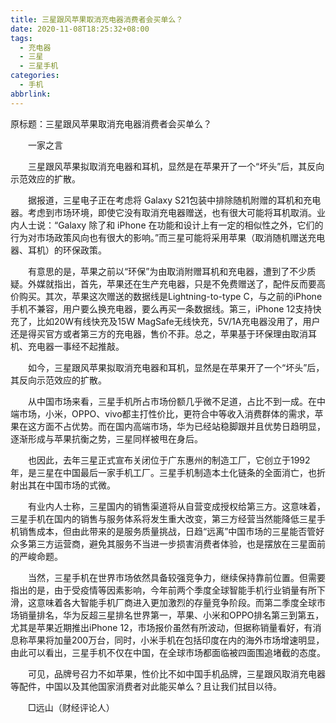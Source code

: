 ```yaml
---
title: 三星跟风苹果取消充电器消费者会买单么？
date: 2020-11-08T18:25:32+08:00
tags:
  - 充电器
  - 三星
  - 三星手机
categories:
  - 手机
abbrlink:
---
```


原标题：三星跟风苹果取消充电器消费者会买单么？

　　一家之言

　　三星跟风苹果拟取消充电器和耳机，显然是在苹果开了一个“坏头”后，其反向示范效应的扩散。

　　据报道，三星电子正在考虑将 Galaxy S21包装中排除随机附赠的耳机和充电器。考虑到市场环境，即使它没有取消充电器赠送，也有很大可能将耳机取消。业内人士说：“Galaxy 除了和 iPhone 在功能和设计上有一定的相似性之外，它们的行为对市场政策风向也有很大的影响。”而三星可能将采用苹果（取消随机赠送充电器、耳机）的环保政策。

　　有意思的是，苹果之前以“环保”为由取消附赠耳机和充电器，遭到了不少质疑。外媒就指出，首先，苹果还在生产充电器，只是不免费赠送了，配件反而要高价购买。其次，苹果这次赠送的数据线是Lightning-to-type C，与之前的iPhone手机不兼容，用户要么换充电器，要么再买一条数据线。第三，iPhone 12支持快充了，比如20W有线快充及15W MagSafe无线快充，5V/1A充电器没用了，用户还是得买官方或者第三方的充电器，售价不菲。总之，苹果基于环保理由取消耳机、充电器一事经不起推敲。

　　如今，三星跟风苹果拟取消充电器和耳机，显然是在苹果开了一个“坏头”后，其反向示范效应的扩散。

　　从中国市场来看，三星手机所占市场份额几乎微不足道，占比不到一成。在中端市场，小米，OPPO、vivo都主打性价比，更符合中等收入消费群体的需求，苹果在这方面不占优势。而在国内高端市场，华为已经站稳脚跟并且优势日趋明显，逐渐形成与苹果抗衡之势，三星同样被甩在身后。

　　也因此，去年三星正式宣布关闭位于广东惠州的制造工厂，它创立于1992年，是三星在中国最后一家手机工厂。三星手机制造本土化链条的全面消亡，也折射出其在中国市场的式微。

　　有业内人士称，三星国内的销售渠道将从自营变成授权给第三方。这意味着，三星手机在国内的销售与服务体系将发生重大改变，第三方经营当然能降低三星手机销售成本，但由此带来的是服务质量挑战，日趋“远离”中国市场的三星能否管好众多第三方运营商，避免其服务不当进一步损害消费者体验，也是摆放在三星面前的严峻命题。

　　当然，三星手机在世界市场依然具备较强竞争力，继续保持靠前位置。但需要指出的是，由于受疫情等因素影响，今年前两个季度全球智能手机行业销量有所下滑，这意味着各大智能手机厂商进入更加激烈的存量竞争阶段。而第二季度全球市场销量排名，华为反超三星排名世界第一，苹果、小米和OPPO排名第三到第五，尤其是苹果近期推出iPhone 12，市场报价虽然有所波动，但据称销量看好，有消息称苹果将加量200万台，同时，小米手机在包括印度在内的海外市场增速明显，由此可以看出，三星手机不仅在中国，在全球市场都面临被四面围追堵截的态度。

　　可见，品牌号召力不如苹果，性价比不如中国手机品牌，三星跟风取消充电器等配件，中国以及其他国家消费者对此能买单么？且让我们拭目以待。

　　□远山（财经评论人）